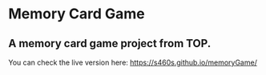 # Memory Card Game

## A memory card game project from TOP.

You can check the live version here: https://s460s.github.io/memoryGame/
